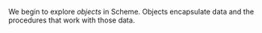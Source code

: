 We begin to explore *objects* in Scheme.  Objects encapsulate data and
the procedures that work with those data.
